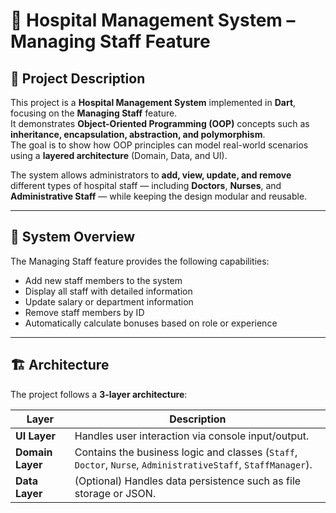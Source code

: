 # 🏥 Hospital Management System – Managing Staff Feature

## 📘 Project Description
This project is a **Hospital Management System** implemented in **Dart**, focusing on the **Managing Staff** feature.  
It demonstrates **Object-Oriented Programming (OOP)** concepts such as **inheritance, encapsulation, abstraction, and polymorphism**.  
The goal is to show how OOP principles can model real-world scenarios using a **layered architecture** (Domain, Data, and UI).

The system allows administrators to **add, view, update, and remove** different types of hospital staff — including **Doctors**, **Nurses**, and **Administrative Staff** — while keeping the design modular and reusable.

---

## 🧩 System Overview
The Managing Staff feature provides the following capabilities:

- Add new staff members to the system  
- Display all staff with detailed information  
- Update salary or department information  
- Remove staff members by ID  
- Automatically calculate bonuses based on role or experience  

---

## 🏗️ Architecture
The project follows a **3-layer architecture**:

| Layer | Description |
|--------|--------------|
| **UI Layer** | Handles user interaction via console input/output. |
| **Domain Layer** | Contains the business logic and classes (`Staff`, `Doctor`, `Nurse`, `AdministrativeStaff`, `StaffManager`). |
| **Data Layer** | (Optional) Handles data persistence such as file storage or JSON. |

